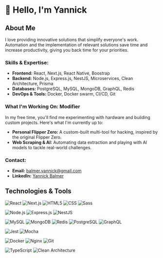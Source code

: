 # 👋 Hello, I'm Yannick

## About Me

I love providing innovative solutions that simplify everyone's work. Automation and the implementation of relevant solutions save time and increase productivity, giving you back time for your priorities.

### Skills & Expertise:
- **Frontend:** React, Next.js, React Native, Boostrap
- **Backend:** Node.js, Express.js, NestJS, Microservices, Clean Architecture, Prisma
- **Databases:** PostgreSQL, MySQL, MongoDB, GraphQL, Redis
- **DevOps & Tools:** Docker, Docker swarm, CI/CD, Git

###  What I'm Working On: Modifier
In my free time, you'll find me experimenting with hardware and building custom projects. Here's what I'm currently up to:
- **Personal Flipper Zero:** A custom-built multi-tool for hacking, inspired by the original Flipper Zero.
- **Web Scraping & AI:** Automating data extraction and playing with AI models to tackle real-world challenges.

###  Contact:
- **Email:** [balmer.yannick@gmail.com](mailto:balmer.yannick@gmail.com)
- **LinkedIn:** [Yannick Balmer](https://www.linkedin.com/in/yannickbalmer)

##  Technologies & Tools

![React](https://img.shields.io/badge/-React-61DAFB?logo=react&logoColor=black)
![Next.js](https://img.shields.io/badge/-Next.js-000000?logo=next.js&logoColor=white)
![HTML5](https://img.shields.io/badge/-HTML5-E34F26?logo=html5&logoColor=white)
![CSS](https://img.shields.io/badge/-CSS-1572B6?logo=css3&logoColor=white)
![Sass](https://img.shields.io/badge/-Sass-CC6699?logo=sass&logoColor=white)

![Node.js](https://img.shields.io/badge/-Node.js-339933?logo=node.js&logoColor=white)
![Express.js](https://img.shields.io/badge/-Express.js-000000?logo=express&logoColor=white)
![NestJS](https://img.shields.io/badge/-NestJS-E0234E?logo=nestjs&logoColor=white)

![MySQL](https://img.shields.io/badge/-MySQL-4479A1?logo=mysql&logoColor=white)
![MongoDB](https://img.shields.io/badge/-MongoDB-47A248?logo=mongodb&logoColor=white)
![Redis](https://img.shields.io/badge/-Redis-DC382D?logo=redis&logoColor=white)
![PostgreSQL](https://img.shields.io/badge/-PostgreSQL-336791?logo=postgresql&logoColor=white)
![GraphQL](https://img.shields.io/badge/-GraphQL-E10098?logo=graphql&logoColor=white)

![Jest](https://img.shields.io/badge/-Jest-C21325?logo=jest&logoColor=white)
![Mocha](https://img.shields.io/badge/-Mocha-8D6748?logo=mocha&logoColor=white)

![Docker](https://img.shields.io/badge/-Docker-2496ED?logo=docker&logoColor=white)
![Nginx](https://img.shields.io/badge/-Nginx-009639?logo=nginx&logoColor=white)
![Git](https://img.shields.io/badge/-Git-F05032?logo=git&logoColor=white)

![TypeScript](https://img.shields.io/badge/-TypeScript-007ACC?logo=typescript&logoColor=white)
![Clean Architecture](https://img.shields.io/badge/-Clean%20Architecture-007ACC?logo=architecture&logoColor=white)
